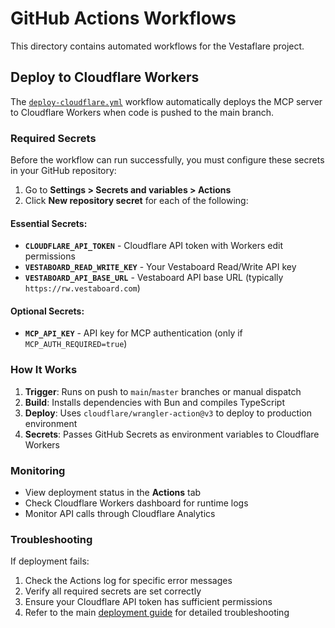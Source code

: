 # GitHub Actions Workflows

This directory contains automated workflows for the Vestaflare project.

## Deploy to Cloudflare Workers

The [`deploy-cloudflare.yml`](./deploy-cloudflare.yml) workflow automatically deploys the MCP server to Cloudflare Workers when code is pushed to the main branch.

### Required Secrets

Before the workflow can run successfully, you must configure these secrets in your GitHub repository:

1. Go to **Settings > Secrets and variables > Actions**
2. Click **New repository secret** for each of the following:

#### Essential Secrets:
- **`CLOUDFLARE_API_TOKEN`** - Cloudflare API token with Workers edit permissions
- **`VESTABOARD_READ_WRITE_KEY`** - Your Vestaboard Read/Write API key  
- **`VESTABOARD_API_BASE_URL`** - Vestaboard API base URL (typically `https://rw.vestaboard.com`)

#### Optional Secrets:
- **`MCP_API_KEY`** - API key for MCP authentication (only if `MCP_AUTH_REQUIRED=true`)

### How It Works

1. **Trigger**: Runs on push to `main`/`master` branches or manual dispatch
2. **Build**: Installs dependencies with Bun and compiles TypeScript
3. **Deploy**: Uses `cloudflare/wrangler-action@v3` to deploy to production environment
4. **Secrets**: Passes GitHub Secrets as environment variables to Cloudflare Workers

### Monitoring

- View deployment status in the **Actions** tab
- Check Cloudflare Workers dashboard for runtime logs
- Monitor API calls through Cloudflare Analytics

### Troubleshooting

If deployment fails:
1. Check the Actions log for specific error messages
2. Verify all required secrets are set correctly
3. Ensure your Cloudflare API token has sufficient permissions
4. Refer to the main [deployment guide](../../deployment.md) for detailed troubleshooting